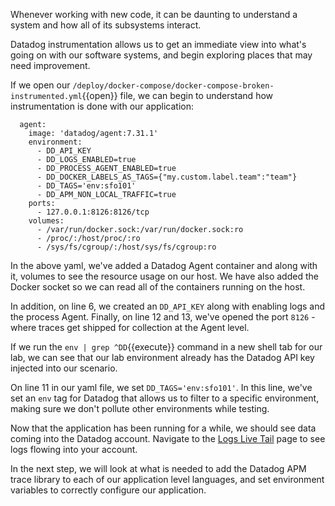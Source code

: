 Whenever working with new code, it can be daunting to understand a system and how all of its subsystems interact.

Datadog instrumentation allows us to get an immediate view into what's going on with our software systems, and begin exploring places that may need improvement.

If we open our `/deploy/docker-compose/docker-compose-broken-instrumented.yml`{{open}} file, we can begin to understand how instrumentation is done with our application:

```
  agent:
    image: 'datadog/agent:7.31.1'
    environment:
      - DD_API_KEY
      - DD_LOGS_ENABLED=true
      - DD_PROCESS_AGENT_ENABLED=true
      - DD_DOCKER_LABELS_AS_TAGS={"my.custom.label.team":"team"}
      - DD_TAGS='env:sfo101'
      - DD_APM_NON_LOCAL_TRAFFIC=true
    ports:
      - 127.0.0.1:8126:8126/tcp
    volumes:
      - /var/run/docker.sock:/var/run/docker.sock:ro
      - /proc/:/host/proc/:ro
      - /sys/fs/cgroup/:/host/sys/fs/cgroup:ro
```

In the above yaml, we've added a Datadog Agent container and along with it, volumes to see the resource usage on our host. We have also added the Docker socket so we can read all of the containers running on the host.

In addition, on line 6, we created an `DD_API_KEY` along with enabling logs and the process Agent. Finally, on line 12 and 13, we've opened the port `8126` - where traces get shipped for collection at the Agent level.

If we run the `env | grep ^DD`{{execute}} command in a new shell tab for our lab, we can see that our lab environment already has the Datadog API key injected into our scenario.

On line 11 in our yaml file, we set `DD_TAGS='env:sfo101'`. In this line, we've set an `env` tag for Datadog that allows us to filter to a specific environment, making sure we don't pollute other environments while testing.

Now that the application has been running for a while, we should see data coming into the Datadog account. Navigate to the [Logs Live Tail](https://app.datadoghq.com/logs/livetail) page to see logs flowing into your account.

In the next step, we will look at what is needed to add the Datadog APM trace library to each of our application level languages, and set environment variables to correctly configure our application.

